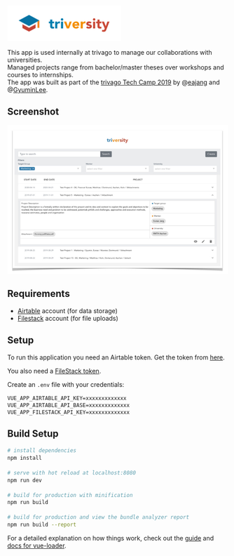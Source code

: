 ![triversity](./src/assets/logo.png)

This app is used internally at trivago to manage our collaborations with universities.  
Managed projects range from bachelor/master theses over workshops and courses to internships.  
The app was built as part of the [trivago Tech Camp 2019](https://techcamp.trivago.com/) by
@[eajang](https://github.com/eajang) and @[GyuminLee](https://github.com/GyuminLee).

## Screenshot

![screenshot](./src/assets/screenshot.jpeg)

## Requirements

* [Airtable] account (for data storage)
* [Filestack] account (for file uploads)

## Setup

To run this application you need an Airtable token.
Get the token from [here](https://airtable.com/api).

You also need a [FileStack token](https://dev.filestack.com/signup/free/).

Create an `.env` file with your credentials:

```
VUE_APP_AIRTABLE_API_KEY=xxxxxxxxxxxxx
VUE_APP_AIRTABLE_API_BASE=xxxxxxxxxxxxx
VUE_APP_FILESTACK_API_KEY=xxxxxxxxxxxxx
```

## Build Setup

``` bash
# install dependencies
npm install

# serve with hot reload at localhost:8080
npm run dev

# build for production with minification
npm run build

# build for production and view the bundle analyzer report
npm run build --report
```

For a detailed explanation on how things work, check out the [guide](http://vuejs-templates.github.io/webpack/) and [docs for vue-loader](http://vuejs.github.io/vue-loader).

[Airtable]: https://airtable.com/ 
[Filestack ]: https://www.filestack.com/ 
